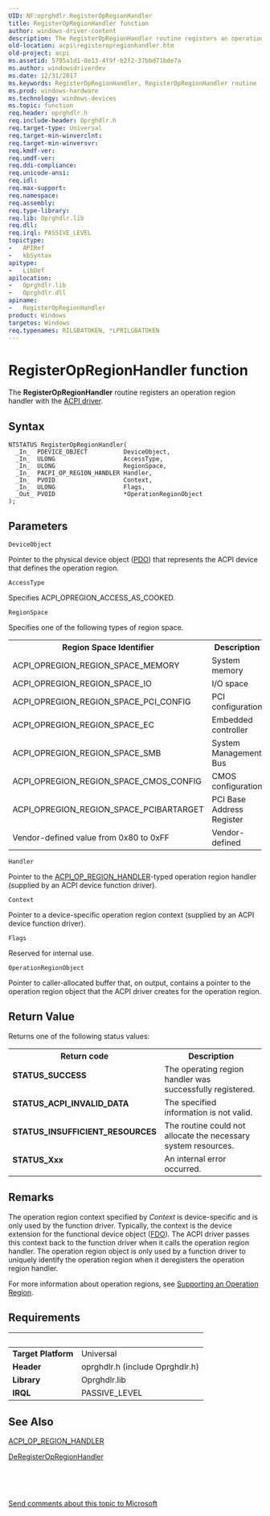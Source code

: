 ```yaml
---
UID: NF:oprghdlr.RegisterOpRegionHandler
title: RegisterOpRegionHandler function
author: windows-driver-content
description: The RegisterOpRegionHandler routine registers an operation region handler with the ACPI driver.
old-location: acpi\registeropregionhandler.htm
old-project: acpi
ms.assetid: 5795a1d1-0e13-4f9f-b2f2-37bbd71bde7a
ms.author: windowsdriverdev
ms.date: 12/31/2017
ms.keywords: RegisterOpRegionHandler, RegisterOpRegionHandler routine [ACPI Devices], acpi.registeropregionhandler, opregref_9742e50b-613d-4191-b0a2-6d1b0f365494.xml, oprghdlr/RegisterOpRegionHandler
ms.prod: windows-hardware
ms.technology: windows-devices
ms.topic: function
req.header: oprghdlr.h
req.include-header: Oprghdlr.h
req.target-type: Universal
req.target-min-winverclnt: 
req.target-min-winversvr: 
req.kmdf-ver: 
req.umdf-ver: 
req.ddi-compliance: 
req.unicode-ansi: 
req.idl: 
req.max-support: 
req.namespace: 
req.assembly: 
req.type-library: 
req.lib: Oprghdlr.lib
req.dll: 
req.irql: PASSIVE_LEVEL
topictype:
-	APIRef
-	kbSyntax
apitype:
-	LibDef
apilocation:
-	Oprghdlr.lib
-	Oprghdlr.dll
apiname:
-	RegisterOpRegionHandler
product: Windows
targetos: Windows
req.typenames: RILGBATOKEN, *LPRILGBATOKEN
---
```



# RegisterOpRegionHandler function
The <b>RegisterOpRegionHandler</b> routine registers an operation region handler with the <a href="https://msdn.microsoft.com/38ca54e0-defe-48b2-ab00-a5f688c2eb01">ACPI driver</a>.

## Syntax

````
NTSTATUS RegisterOpRegionHandler(
  _In_  PDEVICE_OBJECT          DeviceObject,
  _In_  ULONG                   AccessType,
  _In_  ULONG                   RegionSpace,
  _In_  PACPI_OP_REGION_HANDLER Handler,
  _In_  PVOID                   Context,
  _In_  ULONG                   Flags,
  _Out_ PVOID                   *OperationRegionObject
);
````

## Parameters

`DeviceObject`

Pointer to the physical device object (<a href="https://msdn.microsoft.com/139a10e9-203b-499b-9291-8537eae9189c">PDO</a>) that represents the ACPI device that defines the operation region.

`AccessType`

Specifies ACPI_OPREGION_ACCESS_AS_COOKED.

`RegionSpace`

Specifies one of the following types of region space.
<table>
<tr>
<th>Region Space Identifier</th>
<th>Description</th>
</tr>
<tr>
<td>
ACPI_OPREGION_REGION_SPACE_MEMORY

</td>
<td>
System memory

</td>
</tr>
<tr>
<td>
ACPI_OPREGION_REGION_SPACE_IO

</td>
<td>
I/O space

</td>
</tr>
<tr>
<td>
ACPI_OPREGION_REGION_SPACE_PCI_CONFIG

</td>
<td>
PCI configuration

</td>
</tr>
<tr>
<td>
ACPI_OPREGION_REGION_SPACE_EC

</td>
<td>
Embedded controller

</td>
</tr>
<tr>
<td>
ACPI_OPREGION_REGION_SPACE_SMB

</td>
<td>
System Management Bus

</td>
</tr>
<tr>
<td>
ACPI_OPREGION_REGION_SPACE_CMOS_CONFIG

</td>
<td>
CMOS configuration

</td>
</tr>
<tr>
<td>
ACPI_OPREGION_REGION_SPACE_PCIBARTARGET

</td>
<td>
PCI Base Address Register

</td>
</tr>
<tr>
<td>
Vendor-defined value from 0x80 to 0xFF

</td>
<td>
Vendor-defined

</td>
</tr>
</table>

`Handler`

Pointer to the <a href="..\oprghdlr\nc-oprghdlr-acpi_op_region_handler.md">ACPI_OP_REGION_HANDLER</a>-typed operation region handler (supplied by an ACPI device function driver).

`Context`

Pointer to a device-specific operation region context (supplied by an ACPI device function driver).

`Flags`

Reserved for internal use.

`OperationRegionObject`

Pointer to caller-allocated buffer that, on output, contains a pointer to the operation region object that the ACPI driver creates for the operation region.


## Return Value

Returns one of the following status values:
<table>
<tr>
<th>Return code</th>
<th>Description</th>
</tr>
<tr>
<td width="40%">
<dl>
<dt><b>STATUS_SUCCESS</b></dt>
</dl>
</td>
<td width="60%">
The operating region handler was successfully registered.

</td>
</tr>
<tr>
<td width="40%">
<dl>
<dt><b>STATUS_ACPI_INVALID_DATA</b></dt>
</dl>
</td>
<td width="60%">
The specified information is not valid.

</td>
</tr>
<tr>
<td width="40%">
<dl>
<dt><b>STATUS_INSUFFICIENT_RESOURCES</b></dt>
</dl>
</td>
<td width="60%">
The routine could not allocate the necessary system resources.

</td>
</tr>
<tr>
<td width="40%">
<dl>
<dt><b>STATUS_Xxx</b></dt>
</dl>
</td>
<td width="60%">
An internal error occurred.

</td>
</tr>
</table>

## Remarks

The operation region context specified by <i>Context</i> is device-specific and is only used by the function driver. Typically, the context is the device extension for the functional device object (<a href="https://msdn.microsoft.com/f697e0db-1db0-4a81-94d8-0ca079885480">FDO</a>). The ACPI driver passes this context back to the function driver when it calls the operation region handler. The operation region object is only used by a function driver to uniquely identify the operation region when it deregisters the operation region handler.

For more information about operation regions, see <a href="https://msdn.microsoft.com/en-us/windows/hardware/drivers/acpi/supporting-an-operation-region">Supporting an Operation Region</a>.

## Requirements
| &nbsp; | &nbsp; |
| ---- |:---- |
| **Target Platform** | Universal |
| **Header** | oprghdlr.h (include Oprghdlr.h) |
| **Library** | Oprghdlr.lib |
| **IRQL** | PASSIVE_LEVEL |

## See Also

<a href="..\oprghdlr\nc-oprghdlr-acpi_op_region_handler.md">ACPI_OP_REGION_HANDLER</a>

<a href="..\oprghdlr\nf-oprghdlr-deregisteropregionhandler.md">DeRegisterOpRegionHandler</a>

 

 

<a href="mailto:wsddocfb@microsoft.com?subject=Documentation%20feedback [acpi\acpi]:%20RegisterOpRegionHandler routine%20 RELEASE:%20(12/31/2017)&amp;body=%0A%0APRIVACY STATEMENT%0A%0AWe use your feedback to improve the documentation. We don't use your email address for any other purpose, and we'll remove your email address from our system after the issue that you're reporting is fixed. While we're working to fix this issue, we might send you an email message to ask for more info. Later, we might also send you an email message to let you know that we've addressed your feedback.%0A%0AFor more info about Microsoft's privacy policy, see http://privacy.microsoft.com/en-us/default.aspx." title="Send comments about this topic to Microsoft">Send comments about this topic to Microsoft</a>
